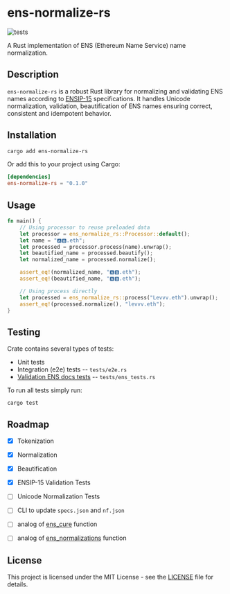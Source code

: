 # ens-normalize-rs

![tests](https://github.com/sevenzing/ens-normalize-rs/actions/workflows/tests.yml/badge.svg)

A Rust implementation of ENS (Ethereum Name Service) name normalization.

## Description

`ens-normalize-rs` is a robust Rust library for normalizing and validating ENS names according to [ENSIP-15](https://docs.ens.domains/ensip/15) specifications. It handles Unicode normalization, validation, beautification of ENS names ensuring correct, consistent and idempotent behavior.

## Installation

```bash
cargo add ens-normalize-rs
```

Or add this to your project using Cargo:

```toml
[dependencies]
ens-normalize-rs = "0.1.0"
```

## Usage

```rust
fn main() {
    // Using processor to reuse preloaded data
    let processor = ens_normalize_rs::Processor::default();
    let name = "🅰️🅱.eth";
    let processed = processor.process(name).unwrap();
    let beautified_name = processed.beautify();
    let normalized_name = processed.normalize();

    assert_eq!(normalized_name, "🅰🅱.eth");
    assert_eq!(beautified_name, "🅰️🅱️.eth");

    // Using process directly
    let processed = ens_normalize_rs::process("Levvv.eth").unwrap();
    assert_eq!(processed.normalize(), "levvv.eth");
}
```

## Testing

Crate contains several types of tests:

- Unit tests
- Integration (e2e) tests -- `tests/e2e.rs`
- [Validation ENS docs tests](https://docs.ens.domains/ensip/15#appendix-validation-tests) -- `tests/ens_tests.rs`


To run all tests simply run:

```
cargo test
```


## Roadmap


- [x] Tokenization
- [x] Normalization
- [x] Beautification
- [x] ENSIP-15 Validation Tests
- [ ] Unicode Normalization Tests
- [ ] CLI to update `specs.json` and `nf.json`
- [ ] analog of [ens_cure](https://github.com/namehash/ens-normalize-python?tab=readme-ov-file#ens_cure) function
- [ ] analog of [ens_normalizations](https://github.com/namehash/ens-normalize-python/tree/main?tab=readme-ov-file#ens_normalizations) function


## License

This project is licensed under the MIT License - see the [LICENSE](LICENSE) file for details.
